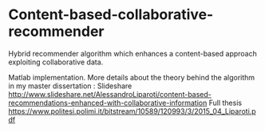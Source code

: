 # Content-based-collaborative-recommender
Hybrid recommender algorithm which enhances a content-based approach exploiting collaborative data.

Matlab implementation.
More details about the theory behind the algorithm in my master dissertation :
    Slideshare  http://www.slideshare.net/AlessandroLiparoti/content-based-recommendations-enhanced-with-collaborative-information
    Full thesis https://www.politesi.polimi.it/bitstream/10589/120993/3/2015_04_Liparoti.pdf
  
